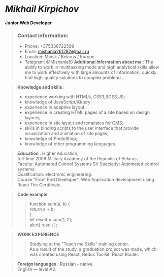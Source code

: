 # *Mikhail Kirpichov*
**Junior Web Developer** 

> ### Contact information:
>-   Phone: +375336722599
>- Email: mishania261282@mail.ru
> - Location: Minsk / Belarus / Europe
>- Telegram: @Mishania10
 >**Additional information about me** :
  The ability to work in multitasking mode and high analytical skills allow me to work effectively with large amounts of information, quickly find high-quality solutions to complex problems. 

  >**Knowledge and skills** :
  >- experience working with HTML5, CSS3,SCSS,JS;
  >- knowledge of JavaScript/jQuery;
  >- experience in adaptive layout;
  >- experience in creating HTML pages of a site based on design layouts;
  >- experience in site layout and templates for CMS;
  >- skills in binding scripts to the user interface that provide visualization and animation of site pages;
  >- knowledge of PhotoShop;
  >- knowledge of other programming languages.

   > **Education** :
 Higher education;  
 full-time 2006 Military Academy of the Republic of Belarus;  
 Faculty: Automated Control Systems SV Specialty: Automated control systems;  
 Qualification: electronic engineering.  
 Course "Front End Developer". Web Application development using React The Certificate.

 >**Code example**
 >>function sum(a, b) {   
>return a + b;   
}   
>let result = sum(1, 2);   
>alert( result );

> **WORK EXPERIENCE**
>>Studying at the "Teach me Skills" training center.  
>As a result of the study, a graduation project was made, which was created using React, Redux Toolkit, React Router.

 >**Foreign languages** :
 Russian - native.   
 English — level A2.